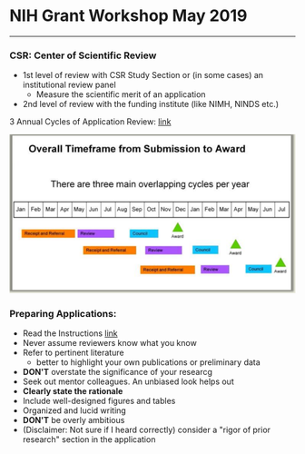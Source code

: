 # NIH Grant Workshop May 2019
------------------------------

### CSR: Center of Scientific Review
 * 1st level of review with CSR Study Section or (in some cases) an institutional review panel
   * Measure the scientific merit of an application
 * 2nd level of review with the funding institute (like NIMH, NINDS etc.)

 3 Annual Cycles of Application Review: [link](https://grants.nih.gov/grants/how-to-apply-application-guide/due-dates-and-submission-policies/due-dates.htm)

 ![Annual Cycles](https://raw.githubusercontent.com/dantaki/presentations/master/notes/NIH%20Grant%20Workshop%20May%202019/Screenshot_2019-05-13_16-16-58.png)

### Preparing Applications:

 * Read the Instructions [link](https://grants.nih.gov/grants/how-to-apply-application-guide.html)
 * Never assume reviewers know what you know
 * Refer to pertinent literature
   * better to highlight your own publications or preliminary data
 * **DON'T** overstate the significance of your researcg
 * Seek out mentor colleagues. An unbiased look helps out
 * **Clearly state the rationale**
 * Include well-designed figures and tables
 * Organized and lucid writing
 * **DON'T** be overly ambitious 
 * (Disclaimer: Not sure if I heard correctly) consider a "rigor of prior research" section in the application
